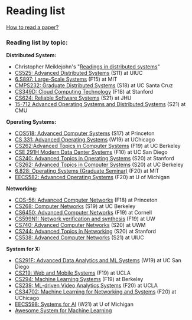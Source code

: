 # Reading list

[How to read a paper?](https://web.stanford.edu/class/ee384m/Handouts/HowtoReadPaper.pdf)

### **Reading list by topic:**

**Distributed System:**

* Christopher Meiklejohn's "[Readings in distributed systems](http://christophermeiklejohn.com/distributed/systems/2013/07/12/readings-in-distributed-systems.html)"
* [CS525: Advanced Distributed Systems](https://courses.engr.illinois.edu/cs525/sp2011/sched.htm) \(S11\) at UIUC
* [6.S897: Large-Scale Systems](https://cs.stanford.edu/~matei/courses/2015/6.S897/) \(F15\) at MIT
* [CMPS232: Graduate Distributed Systems](https://github.com/palvaro/CMPS232-Spring18/blob/master/readings.md) \(S18\) at UC Santa Cruz
* [CS349D: Cloud Computing Technology](http://web.stanford.edu/class/cs349d/) \(F18\) at Stanford
* [CS624: Reliable Software Systems](https://www.cs.jhu.edu/~huang/cs624/spring21/syllabus.html) \(S21\) at JHU
* [15-712 Advanced Operating Systems and Distributed Systems](https://www.cs.cmu.edu/~15712/index.html) \(S21\) at CMU

**Operating Systems:**

* [COS518: Advanced Computer Systems](https://www.cs.princeton.edu/courses/archive/spr17/cos518/syllabus.html) \(S17\) at Princeton
* [CS 331: Advanced Operating Systems](https://www.classes.cs.uchicago.edu/archive/2020/winter/33100-1/index.html#project) \(W19\) at UChicago
* [CS262:Advanced Topics in Computer Systems](https://people.eecs.berkeley.edu/~kubitron/cs262/index_lectures.html) \(F19\) at UC Berkeley
* [CSE 291H Modern Data Center Systems](https://cseweb.ucsd.edu/~yiying/cse291h-fall19/) \(F10\) at UC San Diego
* [CS240: Advanced Topics in Operating Systems](http://web.stanford.edu/class/cs240/) \(S20\) at Stanford
* [CS262: Advanced Topics in Computer Systems](https://bcourses.berkeley.edu/courses/1489815) \(S20\) at UC Berkeley
* [6.828: Operating Systems \(Graduate Seminar\)](https://abelay.github.io/6828seminar/index.html) \(F20\) at MIT
* [EECS582: Advanced Operating Systems](https://docs.google.com/document/d/17mxnKaPQOh4-BzaLK3jax_aQgPA1nZPTwYxPaX37UHM/edit) \(F20\) at U of Michigan

**Networking:**

* [COS-56: Advanced Computer Networks](https://www.cs.princeton.edu/courses/archive/fall18/cos561/syllabus.html) \(F18\) at Princeton
* [CS268: Computer Networks](https://people.eecs.berkeley.edu/~sylvia/cs268-2019/syllabus.html) \(S19\) at UC Berkeley
* [CS6450: Advanced Computer Networks](https://www.cs.cornell.edu/courses/cs6450/2019fa/) \(F19\) at Cornell
* [CS599N1: Network verification and synthesis](https://courses.cs.washington.edu/courses/cse599n1/19au/index.shtml) \(F19\) at UW
* [CS740: Advanced Computer Networks](http://pages.cs.wisc.edu/~akella/CS740/S20/papers.html) \(S20\) at UWM
* [CS244: Advanced Topics in Networking](http://web.stanford.edu/class/cs244/) \(S20\) at Stanford
* [CS538: Advanced Computer Networks](https://courses.engr.illinois.edu/cs538/sp2021/) \(S21\) at UIUC

**System for X:**

* [CS291F: Advanced Data Analytics and ML Systems](http://cseweb.ucsd.edu/classes/wi19/cse291-f/schedule.html) \(W19\) at UC San Diego
* [CS219: Web and Mobile Systems](http://web.cs.ucla.edu/~ravi/CS219_F19/) \(F19\) at UCLA
* [CS294: Machine Learning Systems](https://ucbrise.github.io/cs294-ai-sys-fa19/) \(F19\) at Berkeley
* [CS239: ML-driven Video Analytics Systems](http://web.cs.ucla.edu/~ravi/CS239_F20/) \(F20\) at UCLA
* [CS34702: Machine Learning for Networking and Systems](https://people.cs.uchicago.edu/~junchenj/34702-f20/) \(F20\) at UChicago
* [EECS598: Systems for AI](https://github.com/mosharaf/eecs598/tree/w21-ai) \(W21\) at U of Michigan
* [Awesome System for Machine Learning](https://github.com/HuaizhengZhang/Awesome-System-for-Machine-Learning)

 



